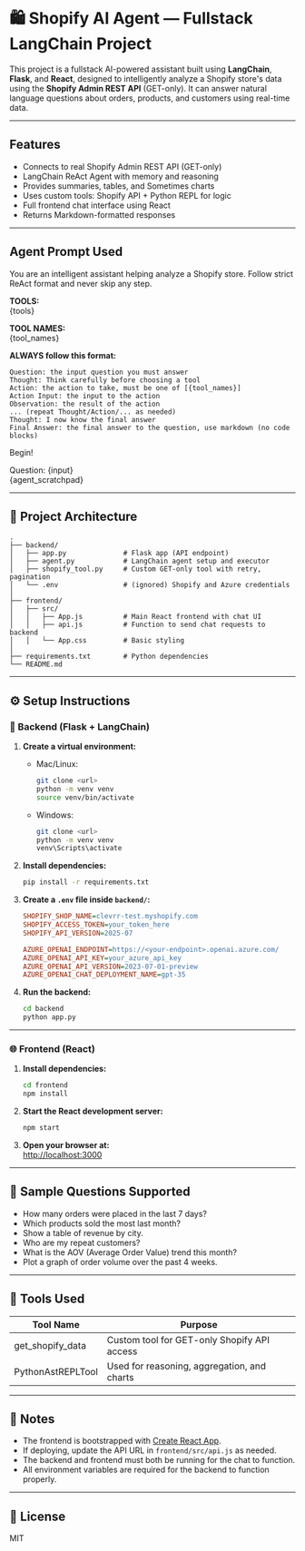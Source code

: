 # 🛍️ Shopify AI Agent — Fullstack LangChain Project

This project is a fullstack AI-powered assistant built using **LangChain**, **Flask**, and **React**, designed to intelligently analyze a Shopify store's data using the **Shopify Admin REST API** (GET-only). It can answer natural language questions about orders, products, and customers using real-time data.

---

##   Features

-   Connects to real Shopify Admin REST API (GET-only)
-   LangChain ReAct Agent with memory and reasoning
-   Provides summaries, tables, and Sometimes charts
-   Uses custom tools: Shopify API + Python REPL for logic
-   Full frontend chat interface using React
-   Returns Markdown-formatted responses

---

##   Agent Prompt Used

You are an intelligent assistant helping analyze a Shopify store. Follow strict ReAct format and never skip any step.

**TOOLS:**  
{tools}

**TOOL NAMES:**  
{tool_names}

**ALWAYS follow this format:**
```
Question: the input question you must answer
Thought: Think carefully before choosing a tool
Action: the action to take, must be one of [{tool_names}]
Action Input: the input to the action
Observation: the result of the action
... (repeat Thought/Action/... as needed)
Thought: I now know the final answer
Final Answer: the final answer to the question, use markdown (no code blocks)
```
Begin!

Question: {input}  
{agent_scratchpad}

---

## 🧱 Project Architecture

```
.
├── backend/
│   ├── app.py              # Flask app (API endpoint)
│   ├── agent.py            # LangChain agent setup and executor
│   ├── shopify_tool.py     # Custom GET-only tool with retry, pagination
│   └── .env                # (ignored) Shopify and Azure credentials
│
├── frontend/
│   ├── src/
│   │   ├── App.js          # Main React frontend with chat UI
│   │   ├── api.js          # Function to send chat requests to backend
│   │   └── App.css         # Basic styling
│
├── requirements.txt        # Python dependencies
└── README.md
```

---

## ⚙️ Setup Instructions

### 🔧 Backend (Flask + LangChain)

1. **Create a virtual environment:**
   - Mac/Linux:
     ```bash
     git clone <url>
     python -m venv venv
     source venv/bin/activate
     ```
   - Windows:
     ```bash
     git clone <url>
     python -m venv venv
     venv\Scripts\activate
     ```

2. **Install dependencies:**
   ```bash
   pip install -r requirements.txt
   ```

3. **Create a `.env` file inside `backend/`:**
   ```ini
   SHOPIFY_SHOP_NAME=clevrr-test.myshopify.com
   SHOPIFY_ACCESS_TOKEN=your_token_here
   SHOPIFY_API_VERSION=2025-07

   AZURE_OPENAI_ENDPOINT=https://<your-endpoint>.openai.azure.com/
   AZURE_OPENAI_API_KEY=your_azure_api_key
   AZURE_OPENAI_API_VERSION=2023-07-01-preview
   AZURE_OPENAI_CHAT_DEPLOYMENT_NAME=gpt-35
   ```

4. **Run the backend:**
   ```bash
   cd backend
   python app.py
   ```

---

### 🌐 Frontend (React)

1. **Install dependencies:**
   ```bash
   cd frontend
   npm install
   ```

2. **Start the React development server:**
   ```bash
   npm start
   ```

3. **Open your browser at:**  
   [http://localhost:3000](http://localhost:3000)

---

## 💬 Sample Questions Supported

- How many orders were placed in the last 7 days?
- Which products sold the most last month?
- Show a table of revenue by city.
- Who are my repeat customers?
- What is the AOV (Average Order Value) trend this month?
- Plot a graph of order volume over the past 4 weeks.

---

## 🧪 Tools Used

| Tool Name           | Purpose                                         |
|---------------------|-------------------------------------------------|
| get_shopify_data    | Custom tool for GET-only Shopify API access     |
| PythonAstREPLTool   | Used for reasoning, aggregation, and charts     |

---

## 📝 Notes

- The frontend is bootstrapped with [Create React App](https://github.com/facebook/create-react-app).
- If deploying, update the API URL in `frontend/src/api.js` as needed.
- The backend and frontend must both be running for the chat to function.
- All environment variables are required for the backend to function properly.

---

## 📄 License

MIT
